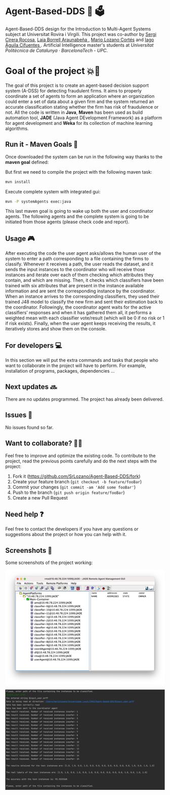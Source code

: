 # Agent-Based-DDS 🤖 🗳
Agent-Based-DDS design for the Introduction to Multi-Agent Systems subject at Universitat Rovira i Virgili. This project was co-author by [Sergi Cirera Rocosa](https://github.com/Sergi-Cirera-Rocosa), [Laia Borrell Araunabeña ](https://github.com/Laiaborrell), [Mario Lozano Cortés](https://github.com/SrLozano) and [Iago Águila Cifuentes ](https://github.com/iAguila98). Artificial Intelligence master's students at _Universitat Politècnica de Catalunya · BarcelonaTech - UPC_.

# Goal of the project 💥💯
The goal of this project is to create an agent-based decision support system (A-DSS) for detecting fraudulent firms. It aims to properly coordinate a set of agents to form an application where an organization could enter a set of data about a given firm and the system returned an accurate classification stating whether the firm has risk of fraudulence or not. All the code is written in **Java**, **Maven** has been used as build automation tool, **JADE** (Java Agent DEvelopment Framework) as a platform for agent development and **Weka** for its collection of machine learning algorithms.

## Run it - Maven Goals 🚀

Once downloaded the system can be run in the following way thanks to the **maven goal** defined:

But first we need to compile the project with the following maven task:
```sh
mvn install
```
Execute complete system with integrated gui:
```sh
mvn -P systemAgents exec:java
```

This last maven goal is going to wake up both the user and coordinator agents. The following agents and the complete system is going to be initiated from those agents (please check code and report).

## Usage 🎮
After executing the code the user agent asks/allows the human user of the system to enter a path corresponding to a file containing the firms to classify. Whenever it receives a path, the user reads the dataset, and it sends the input instances to the coordinator who will receive those instances and iterate over each of them checking which attributes they contain, and which are missing. Then, it checks which classifiers have been trained with six attributes that are present in the instance available information and are sent the corresponding instance by the coordinator. When an instance arrives to the corresponding classifiers, they used their trained J48 model to classify the new firm and sent their estimation back to the coordinator. Followingly, the coordinator agent waits for the active classifiers’ responses and when it has gathered them all, it performs a weighted mean with each classifier vote/result (which will be 0 if no risk or 1 if risk exists). Finally, when the user agent keeps receiving the results, it iteratively stores and show them on the console.

## For developers 💻
In this section we will put the extra commands and tasks that people who want to collaborate in the project will have to perform. For example, installation of programs, packages, dependencies ...


## Next updates 🔜
There are no updates programmed. The project has already been delivered.

## Issues 🤕
No issues found so far.

## Want to collaborate? 🙋🏻
Feel free to improve and optimize the existing code. To contribute to the project, read the previous points carefully and do the next steps with the project:
1. Fork it (<https://github.com/SrLozano/Agent-Based-DDS/fork>)
2. Create your feature branch (`git checkout -b feature/fooBar`)
3. Commit your changes (`git commit -am 'Add some fooBar'`)
4. Push to the branch (`git push origin feature/fooBar`)
5. Create a new Pull Request

## Need help ❓
Feel free to contact the developers if you have any questions or suggestions about the project or how you can help with it.

## Screenshots 📸
Some screenshots of the project working:

![ScreenShot](screenshots/sc1.png)

![ScreenShot](screenshots/sc2.png)


